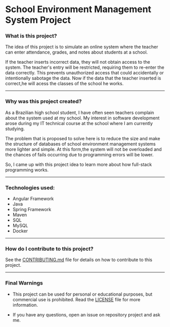 # School Environment Management System Project

### What is this project?

The idea of this project is to simulate an online system where the teacher can enter attendance, grades, and notes about students at a school.

If the teacher inserts incorrect data, they will not obtain access to the system. The teacher's entry will be restricted, requiring them to re-enter the data correctly. This prevents unauthorized access that could accidentally or intentionally sabotage the data. Now if the data that the teacher inserted is correct,he will acess the classes of the school he works.

---

### Why was this project created?

As a Brazilian high school student, I have often seen teachers complain about the system used at my school.
My interest in software development arose during my IT technical course at the school where I am currently studying.

The problem that is proposed to solve here is to reduce the size and make the structure of databases of school environment management systems more lighter and simple. At this form,the system will not be overloaded and the chances of fails occurring due to programming errors will be lower.

So, I came up with this project idea to learn more about how full-stack programming works.

---

### Technologies used:

- Angular Framework
- Java
- Spring Framework
- Maven
- SQL
- MySQL
- Docker

---

### How do I contribute to this project?

See the [CONTRIBUTING.md](CONTRIBUTING.md) file for details on how to contribute to this project.

---

### Final Warnings

- This project can be used for personal or educational purposes, but commercial use is prohibited. Read the [LICENSE](LICENSE) file for more information.

- If you have any questions, open an issue on repository project and ask me.
